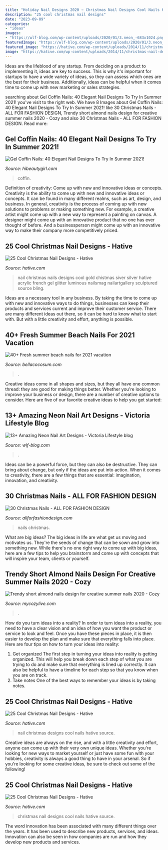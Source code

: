 ```yaml
---
title: "Holiday Nail Designs 2020 ~ Christmas Nail Designs Cool Nails Hative Source"
description: "25 cool christmas nail designs"
date: "2023-09-09"
categories:
- "ideas"
images:
- "https://wlf-blog.com/wp-content/uploads/2020/01/3.neon_-683x1024.png"
featuredImage: "https://wlf-blog.com/wp-content/uploads/2020/01/3.neon_-683x1024.png"
featured_image: "https://hative.com/wp-content/uploads/2014/11/christmas-nail-designs/23-cool-christmas-nail-designs.jpg"
image: "https://hative.com/wp-content/uploads/2014/11/christmas-nail-designs/23-cool-christmas-nail-designs.jpg"
---
```



Ideas are the lifeblood of any startup. From deciding on a product to implementing it, ideas are key to success. This is why it's important for startups to have a wide variety of ideas, so they can assess which ones are the best for their business. Additionally, ideas can be helpful when it comes time to come up with new marketing or sales strategies.

	

		
searching about Gel Coffin Nails: 40 Elegant Nail Designs To Try In Summer 2021! you've visit to the right web. We have 8 Images about Gel Coffin Nails: 40 Elegant Nail Designs To Try In Summer 2021! like 30 Christmas Nails - ALL FOR FASHION DESIGN, Trendy short almond nails design for creative summer nails 2020 - Cozy and also 30 Christmas Nails - ALL FOR FASHION DESIGN. Read more:
		
    
## Gel Coffin Nails: 40 Elegant Nail Designs To Try In Summer 2021!

<img loading=lazy src="https://hibeautygirl.com/wp-content/uploads/2021/05/38-11.jpg" onerror="this.onerror=null;this.src='https://tse4.mm.bing.net/th?id=OIP.2E9KffajNHqE7uPHv1yl8QHaLH&amp;pid=15.1';" alt="Gel Coffin Nails: 40 Elegant Nail Designs To Try In Summer 2021!">

_Source: hibeautygirl.com_

>coffin. 

	

Definition of creativity: Come up with new and innovative ideas or concepts.
Creativity is the ability to come up with new and innovative ideas or concepts. It can be found in many different realms, such as art, design, and business. In general, creativity is the process of coming up with new solutions to problems or making something new. For example, a creative artist might come up with a new way to represent a painting on canvas. A designer might come up with an innovative product that no one has ever thought of before. And a businessperson might come up with an innovative way to make their company more competitively priced.

    
## 25 Cool Christmas Nail Designs - Hative

<img loading=lazy src="http://hative.com/wp-content/uploads/2014/11/christmas-nail-designs/11-cool-christmas-nail-designs.jpg" onerror="this.onerror=null;this.src='https://tse1.mm.bing.net/th?id=OIP.KBlOtUi4yY1dvZbQf5Vj0QHaGp&amp;pid=15.1';" alt="25 Cool Christmas Nail Designs - Hative">

_Source: hative.com_

>nail christmas nails designs cool gold chistmas siver silver hative acrylic french gel glitter luminous nailsmag nailartgallery sculptured source bling. 

	

Ideas are a necessary tool in any business. By taking the time to come up with new and innovative ways to do things, businesses can keep their products and services current and improve their customer service. There are many different ideas out there, so it can be hard to know what to start with. But with a little creativity and effort, anything is possible.

    
## 40+ Fresh Summer Beach Nails For 2021 Vacation

<img loading=lazy src="https://bellacocosum.com/wp-content/uploads/2021/05/7-10.jpg" onerror="this.onerror=null;this.src='https://tse4.mm.bing.net/th?id=OIP.a05HQlI5dMhk_yvmW8a9RQHaLH&amp;pid=15.1';" alt="40+ Fresh summer beach nails for 2021 vacation">

_Source: bellacocosum.com_

>. 

	

Creative ideas come in all shapes and sizes, but they all have one common thread: they are good for making things better. Whether you're looking to improve your business or design, there are a number of creative options to consider. Here are five of our favorite creative ideas to help you get started: 

    
## 13+ Amazing Neon Nail Art Designs - Viсtoria Lifestyle Blog

<img loading=lazy src="https://wlf-blog.com/wp-content/uploads/2020/01/3.neon_-683x1024.png" onerror="this.onerror=null;this.src='https://tse3.mm.bing.net/th?id=OIP.ALYeaASkS7ULxvDV8oNV1gHaLG&amp;pid=15.1';" alt="13+ Amazing Neon Nail Art Designs - Viсtoria Lifestyle blog">

_Source: wlf-blog.com_

>. 

	

Ideas can be a powerful force, but they can also be destructive. They can bring about change, but only if the ideas are put into action. When it comes to creativity, there are a few things that are essential: imagination, innovation, and creativity.

    
## 30 Christmas Nails - ALL FOR FASHION DESIGN

<img loading=lazy src="https://allforfashiondesign.com/wp-content/uploads/2013/11/a-21.jpg" onerror="this.onerror=null;this.src='https://tse2.mm.bing.net/th?id=OIP.kfuZBJyMnooALr0GCq9LogHaJ4&amp;pid=15.1';" alt="30 Christmas Nails - ALL FOR FASHION DESIGN">

_Source: allforfashiondesign.com_

>nails christmas. 

	

What are big ideas?
The big ideas in life are what get us moving and motivates us. They're the seeds of change that can be sown and grow into something new. While there's no one right way to come up with big ideas, here are a few tips to help you brainstorm and come up with concepts that will inspire your team, clients or yourself.

    
## Trendy Short Almond Nails Design For Creative Summer Nails 2020 - Cozy

<img loading=lazy src="https://mycozylive.com/wp-content/uploads/2020/07/10-2.png" onerror="this.onerror=null;this.src='https://tse2.mm.bing.net/th?id=OIP.2uVH98c9H2B8KB8Aed6JugHaKF&amp;pid=15.1';" alt="Trendy short almond nails design for creative summer nails 2020 - Cozy">

_Source: mycozylive.com_

>. 

	

How do you turn ideas into a reality?
In order to turn ideas into a reality, you need to have a clear vision and an idea of how you want the product or service to look and feel. Once you have these pieces in place, it is then easier to develop the plan and make sure that everything falls into place. Here are four tips on how to turn your ideas into reality:
1. Get organized
The first step in turning your ideas into reality is getting organized. This will help you break down each step of what you are trying to do and make sure that everything is lined up correctly. It can also be helpful to have a timeline for each step so that you know when you are on track.
2. Take notes
One of the best ways to remember your ideas is by taking notes.

    
## 25 Cool Christmas Nail Designs - Hative

<img loading=lazy src="https://hative.com/wp-content/uploads/2014/11/christmas-nail-designs/3-cool-christmas-nail-designs.jpg" onerror="this.onerror=null;this.src='https://tse4.mm.bing.net/th?id=OIP.Q9399L2exMTDJRHftLSvXAHaMZ&amp;pid=15.1';" alt="25 Cool Christmas Nail Designs - Hative">

_Source: hative.com_

>nail christmas designs cool nails hative source. 

	

Creative ideas are always on the rise, and with a little creativity and effort, anyone can come up with their very own unique ideas. Whether you're looking for new ways to market yourself or just have some fun with your hobbies, creativity is always a good thing to have in your arsenal. So if you're looking for some creative ideas, be sure to check out some of the following!

    
## 25 Cool Christmas Nail Designs - Hative

<img loading=lazy src="https://hative.com/wp-content/uploads/2014/11/christmas-nail-designs/23-cool-christmas-nail-designs.jpg" onerror="this.onerror=null;this.src='https://tse1.mm.bing.net/th?id=OIP.YwkPptte6xqRei9JY5AmXQHaIK&amp;pid=15.1';" alt="25 Cool Christmas Nail Designs - Hative">

_Source: hative.com_

>christmas nail designs cool nails hative source. 

	

The word innovation has been associated with many different things over the years. It has been used to describe new products, services, and ideas. Innovation can also be seen in how companies are run and how they develop new products and services.

